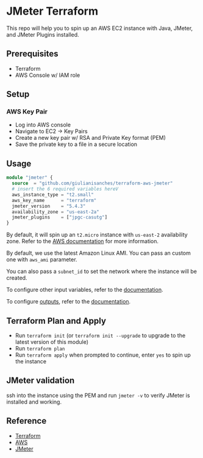 # JMeter Terraform

This repo will help you to spin up an AWS EC2 instance with Java, JMeter, and JMeter Plugins installed.

## Prerequisites

* Terraform
* AWS Console w/ IAM role

## Setup

### AWS Key Pair

* Log into AWS console
* Navigate to EC2 -> Key Pairs
* Create a new key pair w/ RSA and Private Key format (PEM)
* Save the private key to a file in a secure location

## Usage

```terraform
module "jmeter" {
  source  = "github.com/giulianisanches/terraform-aws-jmeter"
  # insert the 6 required variables hereV
  aws_instance_type = "t2.small"
  aws_key_name      = "terraform"
  jmeter_version    = "5.4.3"
  availability_zone = "us-east-2a"
  jmeter_plugins    = ["jpgc-casutg"]
}
```

By default, it will spin up an `t2.micro` instance with `us-east-2` availability zone. Refer to the [AWS documentation](https://docs.aws.amazon.com/AWSEC2/latest/UserGuide/ec2-instance-types.html) for more information.

By default, we use the latest Amazon Linux AMI. You can pass an custom one with `aws_ami` parameter.

You can also pass a `subnet_id` to set the network where the instance will be created.

To configure other input variables, refer to the [documentation](https://registry.terraform.io/modules/QAInsights/jmeter/aws/latest?tab=inputs#optional-inputs).

To configure [outputs](outputs.tf), refer to the [documentation](https://registry.terraform.io/modules/QAInsights/jmeter/aws/latest?tab=outputs).

## Terraform Plan and Apply

* Run `terraform init` (or `terraform init --upgrade` to upgrade to the latest version of this module)
* Run `terraform plan`
* Run `terraform apply` when prompted to continue, enter `yes` to spin up the instance

## JMeter validation

ssh into the instance using the PEM and run `jmeter -v` to verify JMeter is installed and working.

## Reference

* [Terraform](https://www.terraform.io/)
* [AWS](https://aws.amazon.com/)
* [JMeter](https://jmeter.apache.org/)

